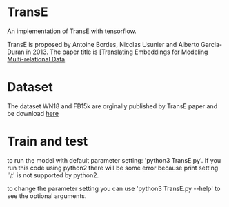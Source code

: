 # TransE
An implementation of TransE with tensorflow.

TransE is proposed by Antoine Bordes, Nicolas Usunier and Alberto Garcia-Duran in 2013. The paper title is [Translating Embeddings for Modeling
[Multi-relational Data](https://papers.nips.cc/paper/5071-translating-embeddings-for-modeling-multi-relational-data.pdf)

# Dataset

The dataset WN18 and FB15k are orginally published by TransE paper and be download [here](https://everest.hds.utc.fr/doku.php?id=en:transe)

# Train and test

to run the model with default parameter setting: 'python3 TransE.py'. If you run this code using python2 there will be some error because print setting '\t' is not supported by python2. 

to change the parameter setting you can use 'python3 TransE.py --help' to see the optional arguments. 

